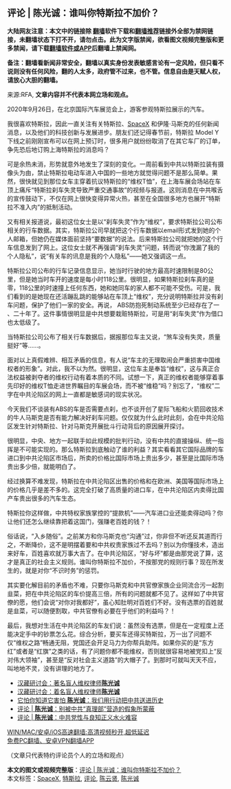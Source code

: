  <h2>评论 | 陈光诚：谁叫你特斯拉不加价？</h2> <p class="notice"><b>大陆网友注意：本文中的链接除 <a href="https://github.com/bannedbook/fanqiang" >翻墙</a>软件下载和<a href="https://github.com/killgcd/justmysocks/blob/master/README.md">翻墙推荐</a>链接外全部为禁网链接，未翻墙状态下打不开，请勿点击。此为文字版禁闻，欲看图文视频完整版和更多禁闻，请下载<a href="https://github.com/bannedbook/fanqiang">翻墙软件或APP</a>后翻墙上禁闻网。</p><p>备注：翻墙看新闻非常安全，翻墙以真实身份发表敏感言论有一定风险，但只看不说则没有任何风险，翻的人太多，政府管不过来，也不管。信息自由是天赋人权，请放心大胆的翻墙。</b></p>  <div class="entry"> <p>来源:RFA, <strong>文章内容并不代表本网立场和观点。</strong></p> <p>2020&#24180;9&#26376;26&#26085;&#65292;&#22312;&#21271;&#20140;&#22269;&#38469;&#27773;&#36710;&#23637;&#35272;&#20250;&#19978;&#65292;&#28216;&#23458;&#21442;&#35266;&#29305;&#26031;&#25289;&#23637;&#31034;&#30340;&#27773;&#36710;&#12290;             </p> <p>&#25105;&#24456;&#21916;&#27426;&#29305;&#26031;&#25289;&#65292;&#22240;&#27492;&#19968;&#30452;&#20851;&#27880;&#26377;&#20851;&#29305;&#26031;&#25289;&#12289;<a href="https://www.bannedbook.org/bnews/tag/spacex/" class="st_tag internal_tag" rel="tag" title="标签 SpaceX 下的日志">SpaceX</a> &#21644;&#20234;&#38534;&#183;&#39532;&#26031;&#20811;&#30340;&#20219;&#20309;&#26032;&#38395;&#28040;&#24687;&#65292;&#20197;&#21450;&#20182;&#20204;&#30340;&#31185;&#25216;&#21019;&#26032;&#19982;&#21457;&#23637;&#36827;&#27493;&#12290;&#26379;&#21451;&#20204;&#36824;&#35760;&#24471;&#26149;&#33410;&#21069;&#65292;&#29305;&#26031;&#25289; Model Y&#19979;&#32447;&#20043;&#21069;&#21018;&#21018;&#23459;&#24067;&#21487;&#20197;&#22312;&#32593;&#19978;&#39044;&#35746;&#26102;&#65292;&#24456;&#22810;&#29992;&#25143;&#23601;&#32439;&#32439;&#21462;&#28040;&#20102;&#22312;&#20854;&#23427;&#36710;&#21378;&#30340;&#35746;&#21333;&#65292;&#20105;&#20808;&#24656;&#21518;&#22320;&#35746;&#36141;&#19978;&#28023;&#29305;&#26031;&#25289;&#30340;&#28040;&#24687;&#21527;&#65311;</p> <p>&#21487;&#26159;&#20313;&#28909;&#26410;&#28040;&#65292;&#24418;&#21183;&#23601;&#24847;&#22806;&#22320;&#21457;&#29983;&#20102;&#28145;&#21051;&#30340;&#21464;&#21270;&#12290;&#19968;&#21608;&#21069;&#30475;&#21040;&#20013;&#20849;&#20197;&#29305;&#26031;&#25289;&#35013;&#26377;&#25668;&#20687;&#22836;&#20026;&#30001;&#65292;&#31105;&#27490;&#29305;&#26031;&#25289;&#30005;&#21160;&#36710;&#36827;&#20837;&#20013;&#22269;&#30340;&#19968;&#20123;&#22320;&#26041;&#23601;&#35273;&#24471;&#38382;&#39064;&#19981;&#26159;&#37027;&#20040;&#31616;&#21333;&#12290;&#26524;&#28982;&#65292;&#24456;&#24555;&#23601;&#35265;&#21040;&#37027;&#20301;&#22899;&#36710;&#20027;&#31359;&#30528;&#25239;&#35758;&#29305;&#26031;&#25289;&#30340;&#8220;&#32500;&#26435;T&#24676;&#8221;&#65292;&#22312;&#19978;&#28023;&#36710;&#23637;&#20250;&#22330;&#31449;&#22312;&#36710;&#39030;&#19978;&#30171;&#26021;&#8220;&#29305;&#26031;&#25289;&#21049;&#36710;&#22833;&#28789;&#23548;&#33268;&#20005;&#37325;&#20132;&#36890;&#20107;&#25925;&#8221;&#30340;&#35270;&#39057;&#19982;&#25253;&#36947;&#12290;&#36825;&#21017;&#28040;&#24687;&#22312;&#20013;&#20849;&#21897;&#33292;&#30340;&#23459;&#20256;&#40723;&#21160;&#19979;&#65292;&#19981;&#20165;&#22312;&#32593;&#19978;&#24456;&#24555;&#21464;&#24471;&#24322;&#24120;&#28779;&#28909;&#65292;&#29978;&#33267;&#22312;&#20840;&#22269;&#24456;&#22810;&#22320;&#26041;&#20063;&#23637;&#24320;&#8220;&#29305;&#26031;&#25289;&#19981;&#20934;&#20837;&#20869;&#8221;&#30340;&#25269;&#21046;&#27963;&#21160;&#12290;</p>  <p>&#21448;&#26377;&#30456;&#20851;&#25253;&#36947;&#35828;&#65292;&#26368;&#21021;&#36825;&#20301;&#22899;&#22763;&#26159;&#20197;&#8220;&#21049;&#36710;&#22833;&#28789;&#8221;&#20316;&#20026;&#8220;&#32500;&#26435;&#8221;&#65292;&#35201;&#27714;&#29305;&#26031;&#25289;&#20844;&#21496;&#20844;&#24067;&#30456;&#20851;&#30340;&#34892;&#36710;&#25968;&#25454;&#12290;&#20854;&#23454;&#65292;&#29305;&#26031;&#25289;&#20844;&#21496;&#26089;&#23601;&#25226;&#36825;&#20010;&#34892;&#36710;&#25968;&#25454;&#20197;email&#24418;&#24335;&#21457;&#21040;&#22905;&#30340;&#20010;&#20154;&#37038;&#31665;&#65292;&#20294;&#22905;&#20173;&#22312;&#23186;&#20307;&#38754;&#21069;&#22362;&#25345;&#8220;&#35201;&#25968;&#25454;&#8221;&#30340;&#35828;&#27861;&#12290;&#21518;&#26469;&#29305;&#26031;&#25289;&#20844;&#21496;&#23601;&#25226;&#22905;&#30340;&#36825;&#20010;&#34892;&#36710;&#20449;&#24687;&#21457;&#21040;&#20102;&#32593;&#19978;&#12290;&#36825;&#20301;&#22899;&#22763;&#23601;&#19981;&#20877;&#24378;&#35843;&#8220;&#21049;&#36710;&#22833;&#28789;&#8221;&#38382;&#39064;&#65292;&#36716;&#32780;&#35828;&#8220;&#20320;&#27945;&#28431;&#20102;&#25105;&#30340;&#20010;&#20154;&#38544;&#31169;&#8221;&#65292;&#35828;&#8220;&#26377;&#20851;&#36710;&#30340;&#35759;&#24687;&#26159;&#25105;&#30340;&#20010;&#20154;&#38544;&#31169;&#8221;&#8212;&#8212;&#22905;&#21448;&#24378;&#35843;&#36825;&#19968;&#28857;&#12290;</p> <p>&#29305;&#26031;&#25289;&#20844;&#21496;&#20844;&#24067;&#30340;&#34892;&#36710;&#35760;&#24405;&#20449;&#24687;&#26174;&#31034;&#65292;&#22905;&#24403;&#26102;&#34892;&#39542;&#30340;&#22320;&#26041;&#26368;&#39640;&#26102;&#36895;&#38480;&#21046;&#26159;80&#20844;&#37324;&#65292;&#20294;&#26159;&#22905;&#24403;&#26102;&#36710;&#24320;&#30340;&#36895;&#24230;&#26159;&#27599;&#23567;&#26102;118&#20844;&#37324;&#12290;&#24456;&#26126;&#26174;&#65292;&#22914;&#26524;&#29305;&#26031;&#25289;&#21049;&#36710;&#30495;&#30340;&#26159;&#38646;&#65292;118&#20844;&#37324;&#30340;&#26102;&#36895;&#25758;&#19978;&#20219;&#20309;&#19996;&#35199;&#65292;&#22905;&#21644;&#22905;&#21516;&#36710;&#30340;&#23478;&#20154;&#37117;&#19981;&#21487;&#33021;&#19981;&#21463;&#20260;&#12290;&#21487;&#26159;&#65292;&#25105;&#20204;&#30475;&#21040;&#30340;&#26159;&#22905;&#29616;&#22312;&#36824;&#27963;&#36454;&#20081;&#36339;&#30340;&#33021;&#22815;&#31449;&#22312;&#36710;&#39030;&#19978;&#8220;&#32500;&#26435;&#8221;&#65292;&#20805;&#20998;&#35828;&#26126;&#29305;&#26031;&#25289;&#24182;&#27809;&#26377;&#21049;&#36710;&#38382;&#39064;&#65292;&#20445;&#25252;&#20102;&#20182;&#20204;&#19968;&#23478;&#30340;&#23433;&#20840;&#12290;&#20877;&#35828;&#65292; ABS&#38450;&#25265;&#27515;&#21046;&#21160;&#31995;&#32479;&#33267;&#23569;&#24050;&#32463;&#23384;&#22312;&#20102;&#19968; &#12289;&#20108;&#21313;&#24180;&#20102;&#12290;&#36825;&#20214;&#20107;&#24773;&#24456;&#26126;&#26174;&#26159;&#20013;&#20849;&#24819;&#35201;&#26685;&#36163;&#29305;&#26031;&#25289;&#65292;&#21487;&#26159;&#29992;&#8220;&#21049;&#36710;&#22833;&#28789;&#8221;&#20316;&#20026;&#20511;&#21475;&#20063;&#22826;&#20302;&#32423;&#20102;&#12290;</p> <p>&#24403;&#29305;&#26031;&#25289;&#20844;&#21496;&#20844;&#24067;&#20102;&#30456;&#20851;&#34892;&#36710;&#25968;&#25454;&#21518;&#65292;&#25454;&#25253;&#37027;&#20301;&#36710;&#20027;&#21448;&#35828;&#65292;&#8220;&#29022;&#36710;&#27809;&#26377;&#22833;&#28789;&#65292;&#36136;&#37327;&#25402;&#22909;&#8221;&#31561;&#8230;&#8230;&#12290;</p> <p>&#38754;&#23545;&#20197;&#19978;&#30495;&#20551;&#38590;&#36776;&#12289;&#30456;&#20114;&#30683;&#30462;&#30340;&#20449;&#24687;&#65292;&#26377;&#20154;&#35828;&#8220;&#36710;&#20027;&#30340;&#26080;&#29702;&#21462;&#38393;&#20250;&#20005;&#37325;&#25439;&#23475;&#20013;&#22269;&#32500;&#26435;&#32773;&#30340;&#24418;&#35937;&#8221;&#12290;&#23545;&#27492;&#65292;&#25105;&#19981;&#20197;&#20026;&#28982;&#12290;&#24456;&#26126;&#26174;&#65292;&#36825;&#20301;&#36710;&#20027;&#26159;&#22857;&#26088;&#8220;&#32500;&#26435;&#8221;&#65292;&#36825;&#19982;&#30495;&#27491;&#21512;&#27861;&#26435;&#30410;&#34987;&#21093;&#22842;&#32773;&#30340;&#32500;&#26435;&#34892;&#21160;&#26377;&#30528;&#26412;&#36136;&#30340;&#19981;&#21516;&#12290;&#35797;&#24819;&#19968;&#19979;&#65292;&#30495;&#27491;&#30340;&#32500;&#26435;&#32773;&#33021;&#22815;&#31359;&#30528;&#20107;&#20808;&#21360;&#22909;&#30340;&#32500;&#26435;T&#24676;&#36208;&#36827;&#19990;&#30028;&#30633;&#30446;&#30340;&#36710;&#23637;&#20250;&#22330;&#65292;&#32780;&#19981;&#34987;&#8220;&#32500;&#31283;&#8221;&#21527;&#65311;&#21035;&#24536;&#20102;&#65292;&#8220;&#32500;&#26435;&#8221;&#20108;&#23383;&#22312;&#20013;&#20849;&#27814;&#38519;&#21306;&#30340;&#32593;&#19978;&#19968;&#30452;&#37117;&#26159;&#25935;&#24863;&#35789;&#30340;&#29616;&#23454;&#29366;&#20917;&#12290;</p>  <p>&#20170;&#22825;&#25105;&#20204;&#19981;&#35848;&#35013;&#26377;ABS&#30340;&#36710;&#26159;&#21542;&#38656;&#35201;&#28857;&#21049;&#65292;&#20063;&#19981;&#35848;&#24320;&#21019;&#20102;&#26143;&#38469;&#39134;&#33337;&#21644;&#28779;&#31661;&#22238;&#25910;&#25216;&#26415;&#30340;&#29275;&#20154;&#39532;&#26031;&#20811;&#26159;&#21542;&#26377;&#33021;&#21147;&#35299;&#20915;&#22909;&#21049;&#36710;&#38382;&#39064;&#12290;&#20165;&#20165;&#23601;&#20026;&#20160;&#20040;&#27492;&#26102;&#27492;&#21051;&#65292;&#20250;&#22312;&#20013;&#20849;&#27814;&#38519;&#21306;&#21457;&#29983;&#38024;&#23545;&#29305;&#26031;&#25289;&#12289;&#38024;&#23545;&#39532;&#26031;&#20811;&#24320;&#23637;&#25209;&#26007;&#34892;&#21160;&#32972;&#21518;&#30340;&#21407;&#22240;&#23637;&#24320;&#25506;&#35752;&#12290;</p> <p>&#24456;&#26126;&#26174;&#65292;&#20013;&#22830;&#12289;&#22320;&#26041;&#19968;&#36215;&#32852;&#25163;&#22914;&#27492;&#35268;&#27169;&#30340;&#25209;&#21028;&#34892;&#21160;&#65292;&#27809;&#26377;&#20013;&#20849;&#30340;&#30452;&#25509;&#25805;&#32437;&#12289;&#32479;&#19968;&#25351;&#25381;&#26159;&#19981;&#21487;&#33021;&#23454;&#29616;&#30340;&#12290;&#37027;&#20040;&#29305;&#26031;&#25289;&#21040;&#24213;&#35302;&#21160;&#20102;&#35841;&#30340;&#21033;&#30410;&#65311;&#20854;&#23454;&#30475;&#30475;&#20854;&#23427;&#22269;&#38469;&#21697;&#29260;&#30340;&#36710;&#36827;&#21475;&#21040;&#20013;&#20849;&#27814;&#38519;&#21306;&#24066;&#22330;&#21518;&#65292;&#25152;&#21334;&#30340;&#20215;&#26684;&#27604;&#22269;&#38469;&#24066;&#22330;&#19978;&#36149;&#20986;&#22810;&#23569;&#65292;&#29978;&#33267;&#26159;&#27604;&#22269;&#38469;&#24066;&#22330;&#36149;&#20986;&#22810;&#23569;&#20493;&#65292;&#23601;&#33021;&#26126;&#30333;&#20102;&#12290;</p> <p>&#32463;&#36807;&#25442;&#31639;&#19981;&#38590;&#21457;&#29616;&#65292;&#29305;&#26031;&#25289;&#22312;&#20013;&#20849;&#27814;&#38519;&#21306;&#20986;&#21806;&#30340;&#20215;&#26684;&#21644;&#22312;&#27431;&#27954;&#12289;&#32654;&#22269;&#31561;&#22269;&#38469;&#24066;&#22330;&#19978;&#30340;&#20215;&#26684;&#20960;&#20046;&#26159;&#24046;&#19981;&#22810;&#30340;&#12290;&#36825;&#23436;&#20840;&#25171;&#30772;&#20102;&#39640;&#36136;&#37327;&#30340;&#36827;&#21475;&#36710;&#65292;&#22312;&#20013;&#20849;&#27814;&#38519;&#21306;&#20869;&#21334;&#24471;&#27604;&#22269;&#20135;&#36710;&#36149;&#20986;&#24456;&#22810;&#30340;&#27773;&#36710;&#29983;&#24577;&#12290;</p> <p>&#29305;&#26031;&#25289;&#20320;&#36825;&#26679;&#20570;&#65292;&#20013;&#20849;&#29305;&#26435;&#23478;&#26063;&#25484;&#25511;&#30340;&#8220;&#25552;&#27454;&#26426;&#8221;&#8212;&#8212;&#27773;&#36710;&#36827;&#21475;&#19994;&#36824;&#33021;&#21334;&#24471;&#21160;&#21527;&#65311;&#20320;&#35753;&#20182;&#20204;&#36824;&#24590;&#20040;&#32487;&#32493;&#38752;&#25226;&#30528;&#36825;&#22269;&#38376;&#65292;&#24378;&#36186;&#32769;&#30334;&#22995;&#30340;&#38065;&#65311;&#65281;</p>  <p>&#20439;&#35805;&#35828;&#65292;&#8220;&#20837;&#20065;&#38543;&#20439;&#8221;&#12290;&#20043;&#21069;&#26576;&#26041;&#21644;&#20320;&#39532;&#26031;&#20811;&#20063;&#8220;&#27807;&#36890;&#8221;&#36807;&#65292;&#20320;&#38750;&#20294;&#19981;&#21548;&#36824;&#21453;&#20854;&#36947;&#32780;&#34892;&#20043;&#65292;&#19981;&#26029;&#38477;&#20215;&#65292;&#36825;&#19981;&#26159;&#26126;&#25670;&#30528;&#35201;&#21644;&#20013;&#20849;&#26435;&#36149;&#23478;&#26063;&#36807;&#19981;&#21435;&#21527;&#65311;&#21035;&#20197;&#20026;&#20320;&#25026;&#25216;&#26415;&#65292;&#36896;&#20986;&#26469;&#22909;&#36710;&#65292;&#30334;&#22995;&#21916;&#27426;&#23601;&#19975;&#20107;&#22823;&#21513;&#20102;&#12290;&#22312;&#20013;&#20849;&#27814;&#38519;&#21306;&#65292;&#8220;&#22909;&#19982;&#22351;&#8221;&#37117;&#26159;&#30001;&#37027;&#20826;&#35828;&#20102;&#31639;&#65292;&#36825;&#25165;&#26159;&#30495;&#27491;&#30340;&#31038;&#20250;&#20027;&#20041;&#35268;&#21017;&#12290;&#35841;&#21483;&#20320;&#29305;&#26031;&#25289;&#19981;&#21152;&#20215;&#65292;&#19981;&#25353;&#37027;&#20826;&#30340;&#35268;&#21017;&#34892;&#20107;&#65311;&#29616;&#22312;&#25152;&#21457;&#29983;&#30340;&#65292;&#23601;&#26159;&#23545;&#20320;&#8220;&#19981;&#35782;&#26102;&#21153;&#8221;&#30340;&#24809;&#32602;&#12290;</p> <p>&#20854;&#23454;&#35201;&#21270;&#35299;&#30446;&#21069;&#30340;&#30683;&#30462;&#20063;&#19981;&#38590;&#65292;&#21482;&#35201;&#20320;&#39532;&#26031;&#20811;&#21644;&#20013;&#20849;&#23448;&#20698;&#23478;&#26063;&#20225;&#19994;&#21516;&#27969;&#21512;&#27745;&#19968;&#36215;&#21106;&#38893;&#33756;&#65292;&#25226;&#22312;&#20013;&#20849;&#27814;&#38519;&#21306;&#30340;&#36710;&#20215;&#25552;&#39640;&#19977;&#20493;&#65292;&#25152;&#26377;&#30340;&#38382;&#39064;&#23601;&#37117;&#19981;&#35265;&#20102;&#12290;&#36825;&#26679;&#22914;&#20102;&#20013;&#20849;&#23448;&#20698;&#30340;&#24895;&#65292;&#20182;&#20204;&#20250;&#35828;&#8220;&#23545;&#20320;&#23545;&#25105;&#37117;&#22909;&#8221;&#65292;&#34429;&#24515;&#30693;&#32922;&#26126;&#23545;&#30334;&#22995;&#20204;&#19981;&#22909;&#12290;&#27809;&#26377;&#36873;&#31080;&#30340;&#30334;&#22995;&#23601;&#26159;&#38893;&#33756;&#65292;&#21487;&#20197;&#38543;&#20415;&#21106;&#21462;&#65292;&#20013;&#20849;&#23448;&#20698;&#26377;&#24517;&#35201;&#22312;&#20046;&#20182;&#20204;&#30340;&#21033;&#30410;&#21527;&#65311;&#65281;</p> <p>&#26368;&#21518;&#65292;&#25105;&#24819;&#23545;&#29983;&#27963;&#22312;&#20013;&#20849;&#27814;&#38519;&#21306;&#30340;&#36710;&#21451;&#20204;&#35828;&#65306;&#34429;&#28982;&#27809;&#26377;&#36873;&#31080;&#65292;&#20294;&#26159;&#22312;&#19968;&#23450;&#31243;&#24230;&#19978;&#36824;&#33021;&#20915;&#23450;&#25163;&#20013;&#30340;&#38046;&#31080;&#24590;&#20040;&#33457;&#12290;&#32508;&#21512;&#20998;&#26512;&#65292;&#35201;&#20080;&#36710;&#36824;&#24471;&#20080;&#29305;&#26031;&#25289;&#65292;&#19975;&#19968;&#20986;&#20102;&#38382;&#39064;&#19981;&#20165;&#8220;&#32500;&#26435;&#20043;&#36335;&#8221;&#30021;&#36890;&#26080;&#38459;&#65292;&#20826;&#22269;&#36824;&#20250;&#24320;&#36275;&#39532;&#21147;&#20026;&#20320;&#24110;&#20853;&#21161;&#38453;&#12290;&#22914;&#26524;&#20320;&#20080;&#30340;&#26159;&#8220;&#19996;&#26041;&#32418;&#8221;&#25110;&#32773;&#26159;&#8220;&#32418;&#26071;&#8221;&#20043;&#31867;&#30340;&#35805;&#65292;&#26377;&#20102;&#38382;&#39064;&#20320;&#37117;&#19981;&#33021;&#32500;&#26435;&#65292;&#21542;&#21017;&#23601;&#24456;&#23481;&#26131;&#22320;&#34987;&#20826;&#25187;&#19978;&#8220;&#21453;&#23545;&#20255;&#22823;&#39046;&#34966;&#8221;&#65292;&#29978;&#33267;&#26159;&#8220;&#21453;&#23545;&#31038;&#20250;&#20027;&#20041;&#36947;&#36335;&#8221;&#30340;&#22823;&#24125;&#23376;&#20102;&#12290;&#21040;&#37027;&#26102;&#21487;&#23601;&#21483;&#22825;&#22825;&#19981;&#24212;&#65292;&#21483;&#22320;&#22320;&#19981;&#28789;&#65292;&#27809;&#26377;&#35762;&#29702;&#30340;&#22320;&#26041;&#20102;&#12290;</p> <ul class='op-related-articles' title='相关阅读'> <li><a href='https://www.bannedbook.org/bnews/bannedvideo/20210427/1534266.html' target='_blank'>汉藏研讨会：著名盲人维权律师<b>陈光诚</b></a></li> <li><a href='https://www.bannedbook.org/bnews/taiwannews/20210427/1534264.html' target='_blank'>汉藏研讨会：着名盲人维权律师<b>陈光诚</b></a></li> <li><a href='https://www.bannedbook.org/bnews/comments/20210426/1534108.html' target='_blank'>它怕你知道它害怕 <b>陈光诚</b>：我们用行动把中共送进历史</a></li> <li><a href='https://www.bannedbook.org/bnews/ssgc/20210421/1530393.html' target='_blank'>评论 | <b>陈光诚</b>：别被中共“真理部”营造的假象所蒙蔽</a></li> <li><a href='https://www.bannedbook.org/bnews/ssgc/20210417/1527943.html' target='_blank'>评论 | <b>陈光诚</b>：中共党性与良知正义水火难容</a></li> </ul> <p class="texttj"> <a href="https://github.com/bannedbook/fanqiang/wiki/V2ray%E6%9C%BA%E5%9C%BA" target="_blank">WIN/MAC/安卓/iOS高速翻墙:高清视频秒开,超低延迟</a><br/> <a href="https://github.com/bannedbook/fanqiang/wiki/%E7%A6%81%E9%97%BB%E7%BD%91%E5%AE%89%E5%8D%93%E7%BF%BB%E5%A2%99%E6%96%B0%E9%97%BBAPP" target="_blank">免费PC翻墙、安卓VPN翻墙APP</a></p> <p>&#65288;&#25991;&#31456;&#21482;&#20195;&#34920;&#29305;&#32422;&#35780;&#35770;&#21592;&#20010;&#20154;&#30340;&#31435;&#22330;&#21644;&#35266;&#28857;&#65289;</p><a name='sharetosocial'></a>       <div><b>本文的图文或视频完整版</b>：<a href='https://www.bannedbook.org/bnews/comments/20210427/1534297.html'>评论 | 陈光诚：谁叫你特斯拉不加价？</a></div>  </div><!--END ENTRY--> <div class="postfooter"> <div>本文标签：<a href="https://www.bannedbook.org/bnews/tag/spacex/" rel="tag">SpaceX</a>, <a href="https://www.bannedbook.org/bnews/tag/%e7%89%b9%e6%96%af%e6%8b%89/" rel="tag">特斯拉</a>, <a href="https://www.bannedbook.org/bnews/tag/%E8%AF%84%E8%AE%BA/" rel="tag">评论</a>, <a href="https://www.bannedbook.org/bnews/tag/%e9%99%88%e4%ba%91%e8%b4%a4/" rel="tag">陈云贤</a>, <a href="https://www.bannedbook.org/bnews/tag/%e9%99%88%e5%85%89%e8%af%9a/" rel="tag">陈光诚</a></div>  </div><!--END POSTFOOTER--> 